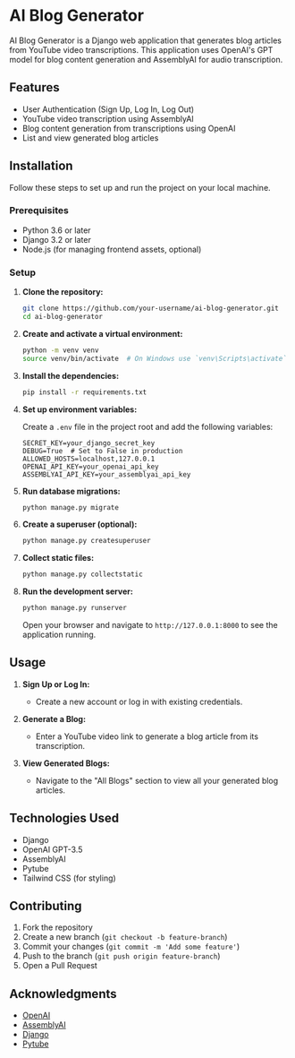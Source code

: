 # AI Blog Generator

AI Blog Generator is a Django web application that generates blog articles from YouTube video transcriptions. This application uses OpenAI's GPT model for blog content generation and AssemblyAI for audio transcription.

## Features

- User Authentication (Sign Up, Log In, Log Out)
- YouTube video transcription using AssemblyAI
- Blog content generation from transcriptions using OpenAI
- List and view generated blog articles

## Installation

Follow these steps to set up and run the project on your local machine.

### Prerequisites

- Python 3.6 or later
- Django 3.2 or later
- Node.js (for managing frontend assets, optional)

### Setup

1. **Clone the repository:**

    ```bash
    git clone https://github.com/your-username/ai-blog-generator.git
    cd ai-blog-generator
    ```

2. **Create and activate a virtual environment:**

    ```bash
    python -m venv venv
    source venv/bin/activate  # On Windows use `venv\Scripts\activate`
    ```

3. **Install the dependencies:**

    ```bash
    pip install -r requirements.txt
    ```

4. **Set up environment variables:**

    Create a `.env` file in the project root and add the following variables:

    ```plaintext
    SECRET_KEY=your_django_secret_key
    DEBUG=True  # Set to False in production
    ALLOWED_HOSTS=localhost,127.0.0.1
    OPENAI_API_KEY=your_openai_api_key
    ASSEMBLYAI_API_KEY=your_assemblyai_api_key
    ```

5. **Run database migrations:**

    ```bash
    python manage.py migrate
    ```

6. **Create a superuser (optional):**

    ```bash
    python manage.py createsuperuser
    ```

7. **Collect static files:**

    ```bash
    python manage.py collectstatic
    ```

8. **Run the development server:**

    ```bash
    python manage.py runserver
    ```

    Open your browser and navigate to `http://127.0.0.1:8000` to see the application running.

## Usage

1. **Sign Up or Log In:**
    - Create a new account or log in with existing credentials.

2. **Generate a Blog:**
    - Enter a YouTube video link to generate a blog article from its transcription.

3. **View Generated Blogs:**
    - Navigate to the "All Blogs" section to view all your generated blog articles.




## Technologies Used

- Django
- OpenAI GPT-3.5
- AssemblyAI
- Pytube
- Tailwind CSS (for styling)

## Contributing

1. Fork the repository
2. Create a new branch (`git checkout -b feature-branch`)
3. Commit your changes (`git commit -m 'Add some feature'`)
4. Push to the branch (`git push origin feature-branch`)
5. Open a Pull Request



## Acknowledgments

- [OpenAI](https://www.openai.com/)
- [AssemblyAI](https://www.assemblyai.com/)
- [Django](https://www.djangoproject.com/)
- [Pytube](https://pytube.io/)

